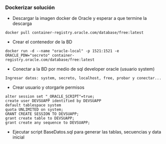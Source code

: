 ### Dockerizar solución
* Descargar la imagen docker de Oracle y esperar a que termine la descarga
```
docker pull container-registry.oracle.com/database/free:latest
```

* Crear el contenedor de la BD
```
docker run -d --name "oracle-local" -p 1521:1521 -e ORACLE_PDW="secreto" container-registry.oracle.com/database/free:latest
```

* Conectar a la BD por medio de sql developer oracle (usuario system)
```
Ingresar datos: system, secreto, localhost, free, probar y conectar...
```

* Crear usuario y otorgarle permisos
```
alter session set "_ORACLE_SCRIPT"=true;
create user DEVSUAPP identified by DEVSUAPP
default tablespace system
quota UNLIMITED on system;
GRANT CREATE SESSION TO DEVSUAPP;
grant create table to DEVSUAPP;
grant create any sequence to DEVSUAPP;	
```

* Ejecutar script BaseDatos.sql para generar las tablas, secuencias y data inicial

